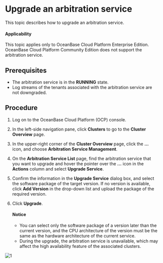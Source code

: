 # Upgrade an arbitration service

This topic describes how to upgrade an arbitration service.

<main id="notice" type='notice'>
<h4>Applicability</h4>
<p>This topic applies only to OceanBase Cloud Platform Enterprise Edition. OceanBase Cloud Platform Community Edition does not support the arbitration service. </p>
</main>

## Prerequisites

* The arbitration service is in the **RUNNING** state.
* Log streams of the tenants associated with the arbitration service are not downgraded.

## Procedure

1. Log on to the OceanBase Cloud Platform (OCP) console.

2. In the left-side navigation pane, click **Clusters** to go to the **Cluster Overview** page.

3. In the upper-right corner of the **Cluster Overview** page, click the **...** icon, and choose **Arbitration Service Management**.

4. On the **Arbitration Service List** page, find the arbitration service that you want to upgrade and hover the pointer over the **...** icon in the **Actions** column and select **Upgrade Service**.

5. Confirm the information in the **Upgrade Service** dialog box, and select the software package of the target version.
   If no version is available, click **Add Version** in the drop-down list and upload the package of the required version.

6. Click **Upgrade**.

   <main id="notice" type='notice'>
   <h4>Notice</h4>
   <p><ul><li>You can select only the software package of a version later than the current version, and the CPU architecture of the version must be the same as the hardware architecture of the current service. </li><li>During the upgrade, the arbitration service is unavailable, which may affect the high availability feature of the associated clusters. </li></p>
   </main>

![1](https://obbusiness-private.oss-cn-shanghai.aliyuncs.com/doc/img/ocp/410/%E5%8D%87%E7%BA%A7%E4%BB%B2%E8%A3%81%E6%9C%8D%E5%8A%A1-1.png)
